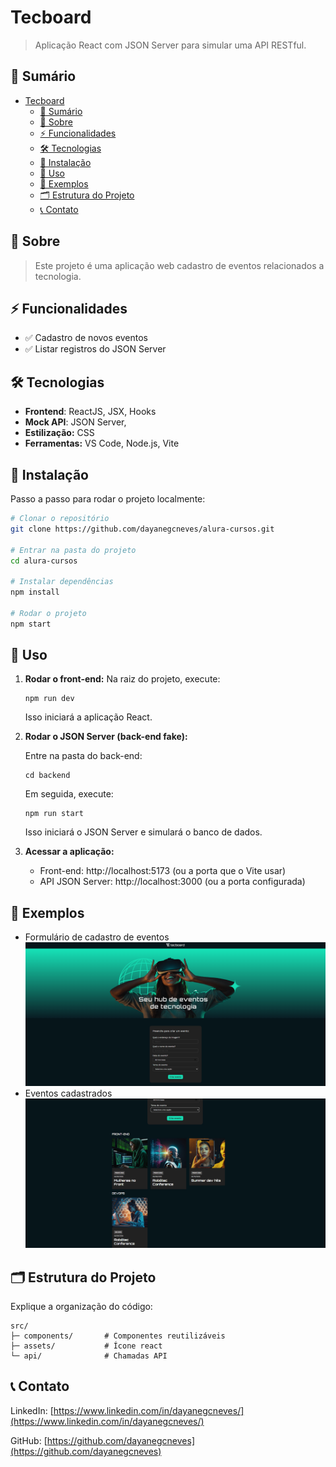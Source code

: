 # Tecboard

> Aplicação React com JSON Server para simular uma API RESTful.

## 🔖 Sumário
- [Tecboard](#tecboard)
  - [🔖 Sumário](#-sumário)
  - [📝 Sobre](#-sobre)
  - [⚡ Funcionalidades](#-funcionalidades)
  - [🛠️ Tecnologias](#️-tecnologias)
  - [🚀 Instalação](#-instalação)
  - [🎯 Uso](#-uso)
  - [📸 Exemplos](#-exemplos)
  - [🗂️ Estrutura do Projeto](#️-estrutura-do-projeto)
  - [📞 Contato](#-contato)

## 📝 Sobre
  
> Este projeto é uma aplicação web cadastro de eventos relacionados a tecnologia.

## ⚡ Funcionalidades

- ✅ Cadastro de novos eventos
- ✅ Listar registros do JSON Server

## 🛠️ Tecnologias
- **Frontend**: ReactJS, JSX, Hooks
- **Mock API**: JSON Server,
- **Estilização:** CSS
- **Ferramentas:** VS Code, Node.js, Vite

## 🚀 Instalação
Passo a passo para rodar o projeto localmente:
```bash
# Clonar o repositório
git clone https://github.com/dayanegcneves/alura-cursos.git

# Entrar na pasta do projeto
cd alura-cursos

# Instalar dependências
npm install

# Rodar o projeto
npm start

```

## 🎯 Uso

1. **Rodar o front-end:**
   Na raiz do projeto, execute:

   ```
   npm run dev
   ```
    Isso iniciará a aplicação React.


2. **Rodar o JSON Server (back-end fake):**
    
    Entre na pasta do back-end:
    ```
    cd backend
    ```
    Em seguida, execute:
    ```
    npm run start
    ```
    Isso iniciará o JSON Server e simulará o banco de dados.

3. **Acessar a aplicação:**
    - Front-end: http://localhost:5173 (ou a porta que o Vite usar)
    - API JSON Server: http://localhost:3000 (ou a porta configurada)

## 📸 Exemplos
- Formulário de cadastro de eventos
    ![alt text](image.png)
- Eventos cadastrados
  ![alt text](image-1.png)

## 🗂️ Estrutura do Projeto

Explique a organização do código:

```
src/
├─ components/       # Componentes reutilizáveis
├─ assets/           # Ícone react
└─ api/              # Chamadas API
```


## 📞 Contato

LinkedIn: [https://www.linkedin.com/in/dayanegcneves/](https://www.linkedin.com/in/dayanegcneves/)

GitHub: [https://github.com/dayanegcneves](https://github.com/dayanegcneves)
